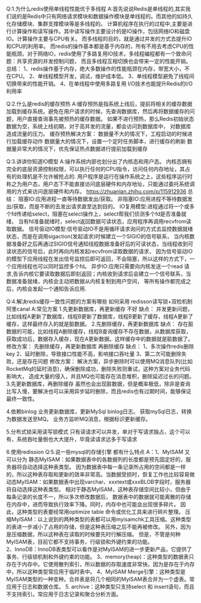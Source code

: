 Q:1.为什么redis使用单线程性能优于多线程
A:首先说说Redis是单线程的,其实我们说的是Redis中只有网络请求模块和数据操作模块是单线程的。而其他的如持久化存储模块、集群支撑模块等是多线程的。
  计算机程序在执行的过程中,主要是进行计算操作和读写操作。其中读写操作主要设计的是IO操作，包括网络IO和磁盘IO。计算操作主要与CPU有关。
  而多线程的目的，就是通过并发的方式去提升IO和CPU的利用率。
  而redis的操作基本都是基于内存的，所有不用去考虑CPU的性能瓶颈。对于网络IO，redis使用了多路复用IO技术，多线程编程都有一个致命问题：共享资源的并发控制问题，
  而且多线程互相切换也会带来一定的性能开销。
  总结： 1、redis操作基于内存，绝大多数操作的性能瓶颈在内存，带宽大小，不在CPU。
        2、单线程模型开发，调试，维护成本低。
        3、单线程模型避免了线程间切换带来的性能开销。
        4、在单线程中使用多路复用 I/O技术也能提升Redis的I/O利用率

Q:2.什么是redis的缓存预热
A:缓存预热是指系统上线后，提前将相关的缓存数据加载到缓存系统。避免在用户请求的时候，先查询数据库，然后再将数据缓存的问题，用户直接查询事先被预热的缓存数据。
  如果不进行预热，那么Redis初始状态数据为空，系统上线初期，对于高并发的流量，都会访问到数据库中， 对数据库造成流量的压力。
  缓存预热解决方案：
  数据量不大的情况下，工程启动的时候进行加载缓存动作
  数据量大的情况下，设置一个定时任务脚本，进行缓存的刷新
  数据量非常大的情况下，优先保证热点数据进行提前加载到缓存
  
Q:3.讲讲你知道IO模型
A:操作系统内部也划分出了内核态和用户态。
  内核态拥有完全的底层资源控制权限，可以执行任何的CPU指令，访问任何内存地址，其占有的处理机是不允许被抢占的.
  用户程序是运行在操作系统之上，这些程序运行时称之为用户态，用户态下不能直接访问底层硬件和内存地址，只能通过委托系统调用的方式来访问底层硬件和内存。
  https://zhuanlan.zhihu.com/p/115912936
  总结：
  阻塞IO:应用进程一直等待数据发出/获取。
  非阻塞IO:应用进程不等待数据发出/获取，而是不断的去发出请求直至达到目的。
  IO复用模型:进程通过将一个或多个fd传递给select，阻塞在select操作上，select帮我们侦测多个fd是否准备就绪，
            当有fd准备就绪时，select返回数据可读状态，应用程序再调用recvfrom读取数据。
  信号驱动IO模型:信号驱动IO不是用循环请求询问的方式去监控数据就绪状态，而是在调用sigaction(发起请求)时候建立一个SIGIO的信号联系，
                当内核数据准备好之后再通过SIGIO信号通知线程数据准备好后的可读状态，当线程收到可读状态的信号后，此时再向内核发起recvfrom读取数据的请求，
                因为信号驱动IO的模型下应用线程在发出信号监控后即可返回，不会阻塞，所以这样的方式下，一个应用线程也可以同时监控多个fd。
  异步IO:应用只需要向内核发送一个read 请求,告诉内核它要读取数据后即刻返回；内核收到请求后会建立一个信号联系，当数据准备就绪，内核会主动把数据从内核复制到用户空间，
         等所有操作都完成之后，内核会发起一个通知告诉应用.
         
Q:4.解决redis缓存一致性问题的方案有哪些 如何采用  redisson读写锁+双检机制   阿里canal
A:常见方案
  1.先更新数据库，再更新缓存 不好
  缺点：
      并发更新问题，比如线程A更新了数据库，线程B更新了数据库，线程B更新了缓存，线程A更新了缓存，这样最终存入的就是脏数据。
  2.先删除缓存，再更新数据库 
  缺点：
      存在脏数据的可能，比如线程A删除缓存，线程B查询缓存不存在数据，从数据库获取，获取成功后，数据存入缓存，现在A更新数据。这样缓存中的数据就是脏数据了。
  修改方案： 先删除缓存，再更新数据库 再删除缓存
  缺点：
      1、多次操作redis删除key 2、延时删除，导致接口性能不高，影响接口吞吐量 3、第二次可能删除失败，还是存在问题
  修改方案： 解决方案，异步删除时可以使用MQ消息队列(比如RocketMq的延时消息)，确保删除成功，删除失败则重试，这种方案对业务代码影响大，
            造成大量的侵入，并且MQ也可能存在消息堆积，删除延迟过长的问题。
  3.先更新数据库，再删除缓存
  虽然也会出现脏数据，但是概率极低，除非是查询比写入慢，要解决也可以采用异步延时删除，而且redis也有过期时间，能够保证最终一致性。
  
  4.依赖binlog  业务更新数据库，更新MySql binlog日志。  获取mySql日志，转换为数据发送至MQ。 业务方监听MQ消息，根据标识更新缓存。
  
  5.分布式锁采用读写锁模式 只有读请求可以并发，单对于写请求独占，这个可以有，系统吞吐量倒也大大提升，毕竟读请求远多于写请求
  
  6.使用redission
Q:5.说一些mysql的存储引擎 都有什么特点
A：1、MyISAM 又可以分为
                 静态MyISAM：如果数据表中的各数据列的长度都是预先固定好的，服务器将自动选择这种表类型。
                             因为数据表中每一条记录所占用的空间都是一样的，所以这种表存取和更新的效率非常高。当数据受损时，恢复工作也比较容易做
                 动态MyISAM：如果数据表中出现varchar、xxxtext或xxxBLOB字段时，服务器将自动选择这种表类型。
                             相对于静态MyISAM，这种表存储空间比较小，但由于每条记录的长度不一，所以多次修改数据后，
                             数据表中的数据就可能离散的存储在内存中，进而导致执行效率下降。同时，内存中也可能会出现很多碎片。
                             因此，这种类型的表要经常用optimize table 命令或优化工具来进行碎片整理。
                 压缩MyISAM：以上说到的两种类型的表都可以用myisamchk工具压缩。这种类型的表进一步减小了占用的存储，但是这种表压缩之后不能再被修改。
                             另外，因为是压缩数据，所以这种表在读取的时候要先时行解压缩。
    但是，不管是何种MyISAM表，目前它都不支持事务，行级锁和外键约束的功能。                          
   2、InnoDB：InnoDB表类型可以看作是对MyISAM的进一步更新产品，它提供了事务、行级锁机制和外键约束的功能。
   3、memory(heap)：这种类型的数据表只存在于内存中。它使用散列索引，所以数据的存取速度非常快。因为是存在于内存中，所以这种类型常应用于临时表中。
   4、MyISAM Merge引擎：这种类型是MyISAM类型的一种变种。合并表是将几个相同的MyISAM表合并为一个虚表。常应用于日志和数据仓库。
   5. archive：这种类型只支持select 和 insert语句，而且不支持索引。常应用于日志记录和聚合分析方面。
 